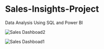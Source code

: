 # Sales-Insights-Project
Data Analysis Using SQL and Power BI

![Sales Dashboad2 ](https://user-images.githubusercontent.com/126598025/222963820-ae755647-c3d5-4f3b-b2a6-32a129829cc6.png)

![Sales Dashboad1 ](https://user-images.githubusercontent.com/126598025/222963827-96c173c9-af8e-41b8-b288-1e0ccfc7aa9b.png)



